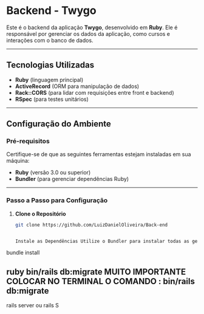 # Backend - Twygo

Este é o backend da aplicação **Twygo**, desenvolvido em **Ruby**. Ele é responsável por gerenciar os dados da aplicação, como cursos e interações com o banco de dados.

---

## Tecnologias Utilizadas

- **Ruby** (linguagem principal)
- **ActiveRecord** (ORM para manipulação de dados)
- **Rack::CORS** (para lidar com requisições entre front e backend)
- **RSpec** (para testes unitários)

---

## Configuração do Ambiente

### Pré-requisitos

Certifique-se de que as seguintes ferramentas estejam instaladas em sua máquina:
- **Ruby** (versão 3.0 ou superior)
- **Bundler** (para gerenciar dependências Ruby)

---

### Passo a Passo para Configuração

1. **Clone o Repositório**
   ```bash
   git clone https://github.com/LuizDanielOliveira/Back-end
   
   
   Instale as Dependências Utilize o Bundler para instalar todas as gems necessárias:
  bundle install

 ## ruby bin/rails db:migrate    MUITO IMPORTANTE COLOCAR NO TERMINAL O COMANDO : bin/rails db:migrate

rails server
ou
rails S
